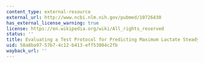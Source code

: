 ```yaml
---
content_type: external-resource
external_url: http://www.ncbi.nlm.nih.gov/pubmed/10726430
has_external_license_warning: true
license: https://en.wikipedia.org/wiki/All_rights_reserved
status: ''
title: Evaluating a Test Protocol for Predicting Maximum Lactate Steady State
uid: 58a8ba97-57b7-4c12-b413-eff53804c2fb
wayback_url: ''
---
```

